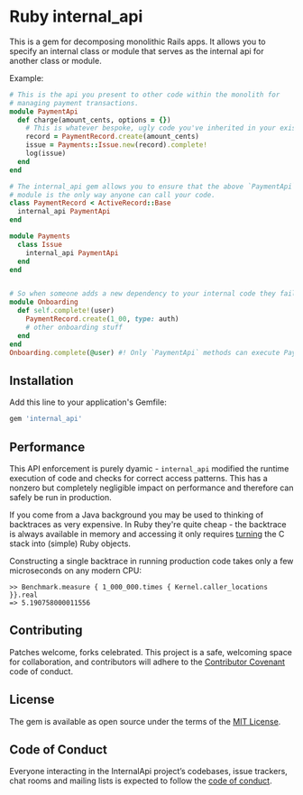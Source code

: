 # Ruby internal_api

This is a gem for decomposing monolithic Rails apps. It allows you to specify an internal class or module that serves as the internal api for another class or module.

Example:

```ruby
# This is the api you present to other code within the monolith for
# managing payment transactions.
module PaymentApi
  def charge(amount_cents, options = {})
    # This is whatever bespoke, ugly code you've inherited in your existing app.
    record = PaymentRecord.create(amount_cents)
    issue = Payments::Issue.new(record).complete!
    log(issue)
  end
end

# The internal_api gem allows you to ensure that the above `PaymentApi`
# module is the only way anyone can call your code.
class PaymentRecord < ActiveRecord::Base
  internal_api PaymentApi
end

module Payments
  class Issue
    internal_api PaymentApi
  end
end


# So when someone adds a new dependency to your internal code they fail their unit tests:
module Onboarding
  def self.complete!(user)
    PaymentRecord.create(1_00, type: auth) 
    # other onboarding stuff
  end
end
Onboarding.complete(@user) #! Only `PaymentApi` methods can execute PaymentApi code.
```

## Installation

Add this line to your application's Gemfile:

```ruby
gem 'internal_api'
```

## Performance

This API enforcement is purely dyamic - `internal_api` modified the runtime
execution of code and checks for correct access patterns. This has a nonzero
but completely negligible impact on performance and therefore can safely be run
in production.

If you come from a Java background you may be used to thinking of backtraces as
very expensive. In Ruby they're quite cheap - the backtrace is always available
in memory and accessing it only requires [turning](https://github.com/ruby/ruby/blob/c3cf1ef9bbacac6ae5abc99046db173e258dc7ca/vm_backtrace.c#L549-L566) the C stack into (simple) Ruby
objects.

Constructing a single backtrace in running production code takes only a few microseconds on any
modern CPU:

    >> Benchmark.measure { 1_000_000.times { Kernel.caller_locations }}.real
    => 5.190758000011556

## Contributing

Patches welcome, forks celebrated. This project is a safe, welcoming space for collaboration, and contributors will adhere to the [Contributor Covenant](http://contributor-covenant.org) code of conduct.

## License

The gem is available as open source under the terms of the [MIT License](https://opensource.org/licenses/MIT).

## Code of Conduct

Everyone interacting in the InternalApi project’s codebases, issue trackers, chat rooms and mailing lists is expected to follow the [code of conduct](https://github.com/[USERNAME]/internal_api/blob/master/CODE_OF_CONDUCT.md).
